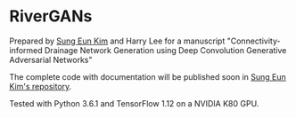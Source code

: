 # RiverGANs

Prepared by [Sung Eun Kim](https://www2.hawaii.edu/~sekim7/) and Harry Lee for a manuscript "Connectivity-informed Drainage Network Generation using Deep Convolution Generative Adversarial Networks"

The complete code with documentation will be published soon in [Sung Eun Kim's repository](https://github.com/saint-kim).

Tested with Python 3.6.1 and TensorFlow 1.12 on a NVIDIA K80 GPU.

